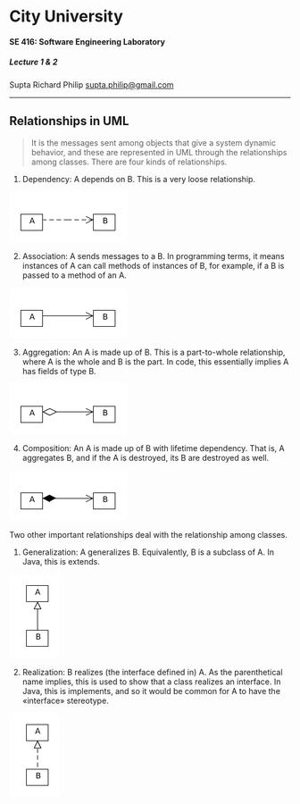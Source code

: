 # City University
#### SE 416: Software Engineering Laboratory
##### Lecture 1 & 2
Supta Richard Philip
supta.philip@gmail.com
****
## Relationships in UML
> It is the messages sent among objects that give a system dynamic behavior, and these are represented in UML through the relationships among classes. There are four kinds of relationships.

   1. Dependency:  A depends on B. This is a very loose relationship.
   
   ![dependency](https://github.com/suptaphilip/Software-Engineering/raw/Lab-Summer2019/dependency.png)
    
   2. Association: A sends messages to a B. In programming terms, it means instances of A can call methods of instances of B, for example, if a B is passed to a method of an A.
    
   ![Association](https://github.com/suptaphilip/Software-Engineering/raw/Lab-Summer2019/association.png)
    
   3. Aggregation: An A is made up of B. This is a part-to-whole relationship, where A is the whole and B is the part. In code, this essentially implies A has fields of type B.
    
   ![Aggregation](https://github.com/suptaphilip/Software-Engineering/raw/Lab-Summer2019/aggregation.png)
    
   4. Composition: An A is made up of B with lifetime dependency. That is, A aggregates B, and if the A is destroyed, its B are destroyed as well.
    
   ![Composition](https://github.com/suptaphilip/Software-Engineering/raw/Lab-Summer2019/composition.png)
    
Two other important relationships deal with the relationship among classes.

   1. Generalization: A generalizes B. Equivalently, B is a subclass of A. In Java, this is extends.
    
   ![Generalization](https://github.com/suptaphilip/Software-Engineering/raw/Lab-Summer2019/generalization.png)
    
   2. Realization: B realizes (the interface defined in) A. As the parenthetical name implies, this is used to show that a class realizes an interface. In Java, this is implements, and so it would be common for A to have the «interface» stereotype.
    
   ![Realization](https://github.com/suptaphilip/Software-Engineering/raw/Lab-Summer2019/realization.png)
